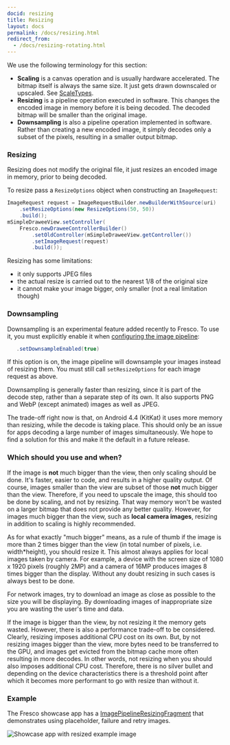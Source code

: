 ```yaml
---
docid: resizing
title: Resizing
layout: docs
permalink: /docs/resizing.html
redirect_from:
  - /docs/resizing-rotating.html
---
```


We use the following terminology for this section:

- **Scaling** is a canvas operation and is usually hardware accelerated. The bitmap itself is always the same size. It just gets drawn downscaled or upscaled. See [ScaleTypes](scaletypes.html).
- **Resizing** is a pipeline operation executed in software. This changes the encoded image in memory before it is being decoded. The decoded bitmap will be smaller than the original image.
- **Downsampling** is also a pipeline operation implemented in software. Rather than creating a new encoded image, it simply decodes only a subset of the pixels, resulting in a smaller output bitmap.

### Resizing

Resizing does not modify the original file, it just resizes an encoded image in memory, prior to being decoded.

To resize pass a `ResizeOptions` object when constructing an `ImageRequest`:

```java
ImageRequest request = ImageRequestBuilder.newBuilderWithSource(uri)
    .setResizeOptions(new ResizeOptions(50, 50))
    .build();
mSimpleDraweeView.setController(
    Fresco.newDraweeControllerBuilder()
        .setOldController(mSimpleDraweeView.getController())
        .setImageRequest(request)
        .build());
```

Resizing has some limitations:

- it only supports JPEG files
- the actual resize is carried out to the nearest 1/8 of the original size
- it cannot make your image bigger, only smaller (not a real limitation though)

### Downsampling

Downsampling is an experimental feature added recently to Fresco. To use it, you must explicitly enable it when [configuring the image pipeline](configure-image-pipeline.html):

```java
   .setDownsampleEnabled(true)
```

If this option is on, the image pipeline will downsample your images instead of resizing them. You must still call `setResizeOptions` for each image request as above.

Downsampling is generally faster than resizing, since it is part of the decode step, rather than a separate step of its own. It also supports PNG and WebP (except animated) images as well as JPEG.

The trade-off right now is that, on Android 4.4 (KitKat) it uses more memory than resizing, while the decode is taking place. This should only be an issue for apps decoding a large number of images simultaneously. We hope to find a solution for this and make it the default in a future release.

### Which should you use and when?

If the image is **not** much bigger than the view, then only scaling should be done. It's faster, easier to code, and results in a higher quality output. Of course, images smaller than the view are subset of those **not** much bigger than the view. Therefore, if you need to upscale the image, this should too be done by scaling, and not by resizing. That way memory won't be wasted on a larger bitmap that does not provide any better quality.
However, for images much bigger than the view, such as **local camera images**, resizing in addition to scaling is highly recommended.

As for what exactly "much bigger" means, as a rule of thumb if the image is more than 2 times bigger than the view (in total number of pixels, i.e. width*height), you should resize it. This almost always applies for local images taken by camera. For example, a device with the screen size of 1080 x 1920 pixels (roughly 2MP) and a camera of 16MP produces images 8 times bigger than the display. Without any doubt resizing in such cases is always best to be done.

For network images, try to download an image as close as possible to the size you will be displaying. By downloading images of inappropriate size you are wasting the user's time and data.

If the image is bigger than the view, by not resizing it the memory gets wasted. However, there is also a performance trade-off to be considered.
Clearly, resizing imposes additional CPU cost on its own. But, by not resizing images bigger than the view, more bytes need to be transferred to the GPU, and images get evicted from the bitmap cache more often resulting in more decodes. In other words, not resizing when you should also imposes additional CPU cost.
Therefore, there is no silver bullet and depending on the device characteristics there is a threshold point after which it becomes more performant to go with resize than without it.

### Example

The Fresco showcase app has a [ImagePipelineResizingFragment](https://github.com/facebook/fresco/blob/main/samples/showcase/src/main/java/com/facebook/fresco/samples/showcase/imagepipeline/ImagePipelineResizingFragment.java) that demonstrates using placeholder, failure and retry images.

![Showcase app with resized example image](/static/images/docs/01-resizing-sample.png)
